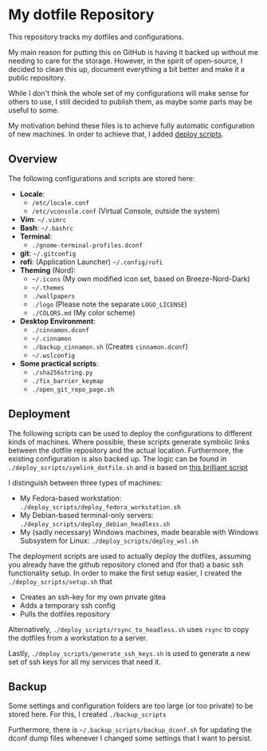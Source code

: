 # My dotfile Repository

This repository tracks my dotfiles and configurations.

My main reason for putting this on GitHub is having it backed up 
without me needing to care for the storage.
However, in the spirit of open-source, I decided to clean this up,
document everything a bit better and make it a public repository.

While I don't think the whole set of my configurations will make sense
for others to use, I still decided to publish them, as maybe some parts
may be useful to some.

My motivation behind these files is to achieve fully automatic 
configuration of new machines.
In order to achieve that, I added [deploy scripts](#deployment). 

## Overview

The following configurations and scripts are stored here:

- **Locale**:
	- `/etc/locale.conf`
	- `/etc/vconsole.conf` (Virtual Console, outside the system)
- **Vim**: `~/.vimrc`
- **Bash**: `~/.bashrc`
- **Terminal**:
	- `./gnome-terminal-profiles.dconf`
- **git**: `~/.gitconfig`
- **rofi**: (Application Launcher) `~/.config/rofi`
- **Theming** (Nord):
	- `~/.icons` (My own modified icon set, based on Breeze-Nord-Dark)
	- `~/.themes`
	- `./wallpapers`
	- `./logo` (Please note the separate `LOGO_LICENSE`)
	- `./COLORS.md` (My color scheme)
- **Desktop Environment**:
	- `./cinnamon.dconf`
	- `~/.cinnamon`
	- `./backup_cinnamon.sh` (Creates `cinnamon.dconf`)
	- `~/.wslconfig`
- **Some practical scripts**:
	- `./sha256string.py`
	- `./fix_barrier_keymap`
	- `./open_git_repo_page.sh`


## Deployment

The following scripts can be used to deploy the configurations to 
different kinds of machines. 
Where possible, these scripts generate symbolic links between the 
dotfile repository and the actual location.
Furthermore, the existing configuration is also backed up.
The logic can be found in `./deploy_scripts/symlink_dotfile.sh` 
and is based on [this brilliant script](https://github.com/tomnomnom/dotfiles/blob/master/setup.sh) 

I distinguish between three types of machines: 

- My Fedora-based workstation:
  `./deploy_scripts/deploy_fedora_workstation.sh`
- My Debian-based terminal-only servers:
  `./deploy_scripts/deploy_debian_headless.sh`
- My (sadly necessary) Windows machines, made bearable with Windows 
  Subsystem for Linux:
  `./deploy_scripts/deploy_wsl.sh`

The deployment scripts are used to actually deploy the dotfiles, 
assuming you already have the github repository cloned and (for that)
a basic ssh functionality setup. 
In order to make the first setup easier, I created the 
`./deploy_scripts/setup.sh` that

- Creates an ssh-key for my own private gitea
- Adds a temporary ssh config
- Pulls the dotfiles repository

Alternatively, `./deploy_scripts/rsync_to_headless.sh` uses `rsync`
to copy the dotfiles from a workstation to a server.

Lastly, `./deploy_scripts/generate_ssh_keys.sh` is used to generate a
new set of ssh keys for all my services that need it. 

## Backup

Some settings and configuration folders are too large (or too private)
to be stored here.
For this, I created `./backup_scripts`

Furthermore, there is `~/.backup_scripts/backup_dconf.sh` for 
updating the dconf dump files whenever I changed some settings that
I want to persist. 
